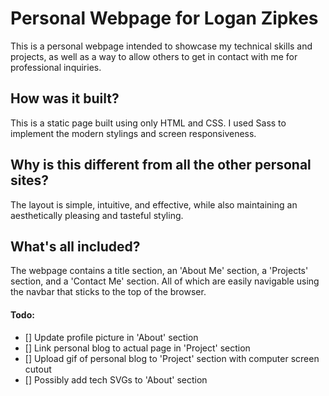 # Personal Webpage for Logan Zipkes

This is a personal webpage intended to showcase my technical skills and projects, as well as a way to allow others to get in contact with me for professional inquiries.

## How was it built?

This is a static page built using only HTML and CSS. I used Sass to implement the modern stylings and screen responsiveness.

## Why is this different from all the other personal sites?

The layout is simple, intuitive, and effective, while also maintaining an aesthetically pleasing and tasteful styling.

## What's all included?

The webpage contains a title section, an 'About Me' section, a 'Projects' section, and a 'Contact Me' section. All of which are easily navigable using the navbar that sticks to the top of the browser.


#### Todo:
- [] Update profile picture in 'About' section
- [] Link personal blog to actual page in 'Project' section
- [] Upload gif of personal blog to 'Project' section with computer screen cutout
- [] Possibly add tech SVGs to 'About' section
